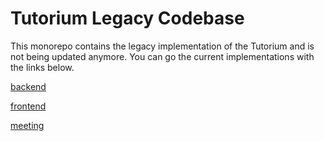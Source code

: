 # Tutorium Legacy Codebase
This monorepo contains the legacy implementation of the Tutorium and is not being updated anymore. You can go the current implementations with the links below.

[backend](https://github.com/TheTutorium/backend)

[frontend](https://github.com/TheTutorium/frontend)

[meeting](https://github.com/TheTutorium/meeting)
